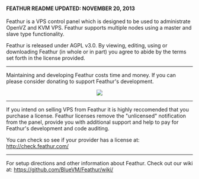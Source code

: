 #### FEATHUR README UPDATED: NOVEMBER 20, 2013

Feathur is a VPS control panel which is
designed to be used to administrate OpenVZ
and KVM VPS. Feathur supports multiple nodes
using a master and slave type functionality.

Feathur is released under AGPL v3.0. By 
viewing, editing, using or downloading Feathur
(in whole or in part) you agree to abide by
the terms set forth in the license provided.

---------------------------------------

Maintaining and developing Feathur costs time and money. If you can please consider donating to support Feathur's development.

<div align="center"><a href-"https://www.paypal.com/cgi-bin/webscr?cmd=_s-xclick&hosted_button_id=U5NNKRY7X2JQW"><img src="https://www.paypalobjects.com/en_US/i/btn/btn_donateCC_LG.gif"></a></div>



---------------------------------------

If you intend on selling VPS from Feathur it is highly reccomended that you purchase a license. Feathur licenses remove the "unlicensed" notification from the panel, provide you with additional support and help to pay for Feathur's development and code auditing. 

You can check so see if your provider has a license at: http://check.feathur.com/

---------------------------------------

For setup directions and other information about
Feathur. Check out our wiki at:
https://github.com/BlueVM/Feathur/wiki/
